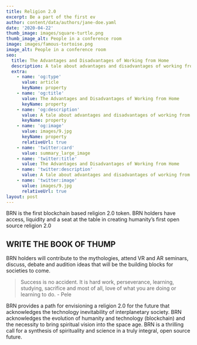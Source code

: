 ```yaml
---
title: Religion 2.0
excerpt: Be a part of the first ev
author: content/data/authors/jane-doe.yaml
date: '2020-04-22'
thumb_image: images/square-turtle.png
thumb_image_alt: People in a conference room
image: images/famous-tortoise.png
image_alt: People in a conference room
seo:
  title: The Advantages and Disadvantages of Working from Home
  description: A tale about advantages and disadvantages of working from home
  extra:
    - name: 'og:type'
      value: article
      keyName: property
    - name: 'og:title'
      value: The Advantages and Disadvantages of Working from Home
      keyName: property
    - name: 'og:description'
      value: A tale about advantages and disadvantages of working from home
      keyName: property
    - name: 'og:image'
      value: images/9.jpg
      keyName: property
      relativeUrl: true
    - name: 'twitter:card'
      value: summary_large_image
    - name: 'twitter:title'
      value: The Advantages and Disadvantages of Working from Home
    - name: 'twitter:description'
      value: A tale about advantages and disadvantages of working from home
    - name: 'twitter:image'
      value: images/9.jpg
      relativeUrl: true
layout: post
---
```

BRN is the first blockchain based religion 2.0 token. BRN holders have access, liquidity and a seat at the table in creating humanity’s first open source religion 2.0 



## WRITE THE BOOK OF THUMP

BRN holders will contribute to the mythologies, attend VR and AR seminars, discuss, debate and audition ideas that will be the building blocks for societies to come. 

> Success is no accident. It is hard work, perseverance, learning, studying, sacrifice and most of all, love of what you are doing or learning to do. - Pele

BRN provides a path for envisioning a religion 2.0 for the future that acknowledges the technology inevitability of interplanetary society. BRN acknowledges the evolution of humanity and technology (blockchain) and the necessity to bring spiritual vision into the space age. BRN is a thrilling call for a synthesis of spirituality and science in a truly integral, open source future. 

